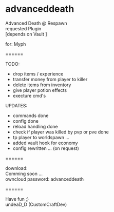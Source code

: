 advanceddeath
=============

Advanced Death @ Respawn                                       
requested Plugin                                                                                            
[depends on Vault ]

for: Myph    

======

TODO:
 - drop items / experience
 - transfer money from player to killer
 - delete items from inventory
 - give player potion effects
 - execture cmd's

UPDATES:
 - commands done
 - config done
 - reload handling done
 - check if player was killed by pvp or pve done
 - tp player to worldspawn ...
 - added vault hook for economy
 - config rewritten ... (on request)

======

download:                                                                                           
Comming soon ...                                                                                        
owncloud password: advanceddeath

======

Have fun ;)                                                                                   
undeaD_D (CustomCraftDev)

